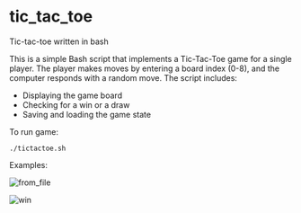 # tic_tac_toe
Tic-tac-toe written in bash

This is a simple Bash script that implements a Tic-Tac-Toe game for a single player. The player makes moves by entering a board index (0-8), and the computer responds with a random move. The script includes:
- Displaying the game board
- Checking for a win or a draw
- Saving and loading the game state

To run game:
```
./tictactoe.sh
```

Examples:


![from_file](https://github.com/user-attachments/assets/a0c78af2-6f27-4608-be4d-6d0f82622028)

![win](https://github.com/user-attachments/assets/3a1f8b36-6273-472c-aaf1-fea3bdbe12cd)
